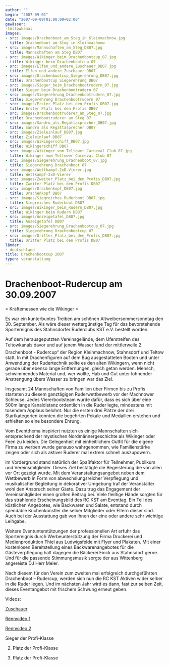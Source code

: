 ```yaml
---
author: ""
begin: "2007-09-01"
date: "2007-09-09T01:00:00+02:00"
gewässer:
-teltowkanal
images:
- src: images/Drachenboot_am_Steg_in_Kleinmachnow.jpg
  title: Drachenboot am Steg in Kleinmachnow
- src: images/Mannschaften_am_Steg_DB07.jpg
  title: Mannschaften am Steg DB07
- src: images/Wikinger_beim_Drachenbootcup_07.jpg
  title: Wikinger beim Drachenbootcup 07
- src: images/Elfen_und_andere_Zuschauer_DB07.jpg
  title: Elfen und andere Zuschauer DB07
- src: images/Drachenbootcup_Siegerehrung_DB07.jpg
  title: Drachenbootcup Siegerehrung DB07
- src: images/Sieger_beim_Drachenbootrudern_07.jpg
  title: Sieger beim Drachenbootrudern 07
- src: images/Siegerehrung_Drachenbootrudern_07.jpg
  title: Siegerehrung Drachenbootrudern 07
- src: images/Erster_Platz_bei_den_Profis_DB07.jpg
  title: Erster Platz bei den Profis DB07
- src: images/Drachenbootruderer_am_Steg_07.jpg
  title: Drachenbootruderer am Steg 07
- src: images/Sandro_als_Regattasprecher_DB07.jpg
  title: Sandro als Regattasprecher DB07
- src: images/Zieleinlauf_DB07.jpg
  title: Zieleinlauf DB07
- src: images/Wikingerschiff_DB07.jpg
  title: Wikingerschiff DB07
- src: images/Wikinger_vom_Teltower_Carneval_Club_07.jpg
  title: Wikinger vom Teltower Carneval Club 07
- src: images/Siegerehrung_Drachenboot_07.jpg
  title: Siegerehrung Drachenboot 07
- src: images/Wettkampf-2xD-Vierer.jpg
  title: Wettkampf-2xD-Vierer
- src: images/Zweiter_Platz_bei_den_Profis_DB07.jpg
  title: Zweiter Platz bei den Profis DB07
- src: images/Drachenkopf_DB07.jpg
  title: Drachenkopf DB07
- src: images/Siegreiches_Ruderboot_DB07.jpg
  title: Siegreiches Ruderboot DB07
- src: images/Wikinger_beim_Rudern_DB07.jpg
  title: Wikinger beim Rudern DB07
- src: images/Anzeigetafel_DB07.jpg
  title: Anzeigetafel DB07
- src: images/Siegerehrung_Drachenbootcup_07.jpg
  title: Siegerehrung Drachenbootcup 07
- src: images/Dritter_Platz_bei_den_Profis_DB07.jpg
  title: Dritter Platz bei den Profis DB07
länder: 
- deutschland
title: Drachenbootcup 2007
typen: veranstaltung
---
```


# Drachenboot-Rudercup am 30.09.2007


= Kräftemessen wie die Wikinger =

Es war ein kunterbuntes Treiben am schönen Altweibersommersonntag den 30. September. Als wäre dieser wettergünstige Tag für das bevorstehende Sportereignis des Stahnsdorfer Ruderclubs KST e.V. bestellt worden.

Auf dem herausgeputzten Vereinsgelände, dem Uferstreifen des Teltowkanals davor und auf jenem Wasser fand der mittlerweile 2. Drachenboot - Rudercup“ der Region Kleinmachnow, Stahnsdorf und Teltow statt. In mit Drachenfiguren auf dem Bug ausgestatteten Booten und unter Anwendung der Rudertechnik sollte es den alten Wikingern, wenn nicht gerade über ebenso lange Entfernungen, gleich getan werden. Mensch, schwimmendes Material und, wer wollte, Hab und Gut unter lohnender Anstrengung übers Wasser zu bringen war das Ziel.

Insgesamt 24 Mannschaften von Familien über Firmen bis zu Profis starteten zu diesem ganztägigen Ruderwettbewerb vor der Machnower Schleuse. Jedes Viererbootsteam wurde dafür, dass es sich über eine 500m lange Kanaldistanz ordentlich in die Ruder legte, mindestens mit tosendem Applaus belohnt. Nur die ersten drei Plätze der drei Startkategorien konnten die begehrten Pokale und Medaillen erstehen und erhielten so eine besondere Ehrung.

Vom Eventthema inspiriert nutzten es einige Mannschaften sich entsprechend der mystischen Nordmännergeschichte als Wikinger oder Feen zu kleiden. Die Gelegenheit mit einheitlichem Outfit für die eigene Firma zu werben wurde genauso wahrgenommen, wie Familienstärke zeigen oder sich als aktiver Ruderer mal extrem schnell auszupowern.

Im Vordergrund stand natürlich der Spaßfaktor für Teilnehmer, Publikum und Vereinsmitglieder. Dieses Ziel bestätigte die Begeisterung die von allen vor Ort gezeigt wurde. Mit dem Veranstaltungsangebot neben dem Wettbewerb in Form von abwechslungsreicher Verpflegung und musikalischer Begleitung in dekorativer Umgebung traf der Veranstalter wohl den Anspruch seiner Gäste. Dazu trug das Engagement der Vereinsmitglieder einen großen Beitrag bei. Viele fleißige Hände sorgten für das strahlende Erscheinungsbild des RC KST am Eventtag. Ein Teil des köstlichen Angebotes, wie Backwaren und Salate, entstand durch spendable Küchenkünstler die selber Mitglieder oder Eltern dieser sind. Auch bei der Ausstattung gab von Ihnen der eine oder andere sehr wichtige Leihgabe.

Weitere Eventunterstützungen der professionellen Art erfuhr das Sportereignis durch Werbeunterstützung der Firma Druckerei und Medienproduktion Thiel aus Ludwigsfelde mit Flyer und Plakaten. Mit einer kostenlosen Bereitstellung eines Backwarenangebotes für die Gästeverpflegung half dagegen die Bäckerei Finck aus Stahnsdorf gerne. Und für die passende Stimmungsmusik sorgte der aus Wittenberg angereiste DJ Herr Meier.

Nach diesem für den Verein zum zweiten mal erfolgreich durchgeführten Drachenboot – Rudercup, werden sich nun die RC KST Aktiven wider selber in die Ruder legen. Und im nächsten Jahr wird es dann, fast zur selben Zeit, dieses Eventangebot mit frischem Schwung erneut geben.

Videos:

[Zuschauer](/berichte/2007/zuschauer_)

[Rennvideo 1](/berichte/2007/drachenboot_2007_-1)

[Rennvideo 2](/berichte/2007/ruderregatta_km)

Sieger der Profi-Klasse

2. Platz der Profi-Klasse

3. Platz der Profi-Klasse
